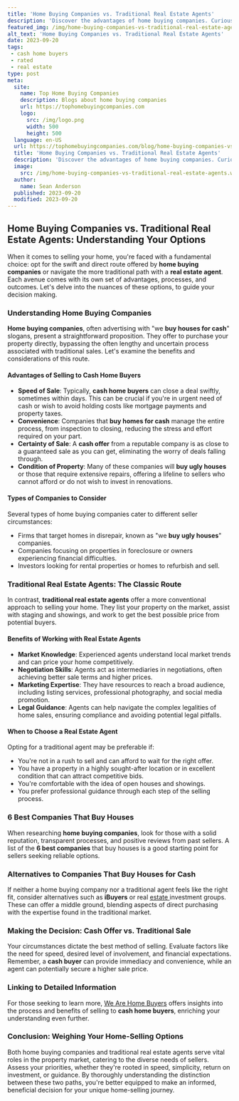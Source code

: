 ```yaml
---
title: 'Home Buying Companies vs. Traditional Real Estate Agents'
description: 'Discover the advantages of home buying companies. Curious about the differences between them and traditional agents? Find out all you need to know here.'
featured_img: /img/home-buying-companies-vs-traditional-real-estate-agents.webp
alt_text: 'Home Buying Companies vs. Traditional Real Estate Agents'
date: 2023-09-20
tags:
 - cash home buyers
 - rated
 - real estate
type: post
meta:
  site:
    name: Top Home Buying Companies
    description: Blogs about home buying companies
    url: https://tophomebuyingcompanies.com
    logo:
      src: /img/logo.png
      width: 500
      height: 500
  language: en-US
  url: https://tophomebuyingcompanies.com/blog/home-buying-companies-vs-traditional-real-estate-agents
  title: 'Home Buying Companies vs. Traditional Real Estate Agents'
  description: 'Discover the advantages of home buying companies. Curious about the differences between them and traditional agents? Find out all you need to know here.'
  image:
    src: /img/home-buying-companies-vs-traditional-real-estate-agents.webp
  author:
    name: Sean Anderson
  published: 2023-09-20
  modified: 2023-09-20
---
```



## Home Buying Companies vs. Traditional Real Estate Agents: Understanding Your Options

When it comes to selling your home, you're faced with a fundamental choice: opt for the swift and direct route offered by **home buying companies** or navigate the more traditional path with a **real estate agent**. Each avenue comes with its own set of advantages, processes, and outcomes. Let's delve into the nuances of these options, to guide your decision making.

### Understanding Home Buying Companies

**Home buying companies**, often advertising with "we **buy houses for cash**" slogans, present a straightforward proposition. They offer to purchase your property directly, bypassing the often lengthy and uncertain process associated with traditional sales. Let's examine the benefits and considerations of this route.

#### Advantages of Selling to Cash Home Buyers
  - **Speed of Sale**: Typically, **cash home buyers** can close a deal swiftly, sometimes within days. This can be crucial if you're in urgent need of cash or wish to avoid holding costs like mortgage payments and property taxes.
  - **Convenience**: Companies that **buy homes for cash** manage the entire process, from inspection to closing, reducing the stress and effort required on your part.
  - **Certainty of Sale**: A **cash offer** from a reputable company is as close to a guaranteed sale as you can get, eliminating the worry of deals falling through.
  - **Condition of Property**: Many of these companies will **buy ugly houses** or those that require extensive repairs, offering a lifeline to sellers who cannot afford or do not wish to invest in renovations.

#### Types of Companies to Consider

Several types of home buying companies cater to different seller circumstances:
  - Firms that target homes in disrepair, known as "we **buy ugly houses**" companies.
  - Companies focusing on properties in foreclosure or owners experiencing financial difficulties.
  - Investors looking for rental properties or homes to refurbish and sell.

### Traditional Real Estate Agents: The Classic Route

In contrast, **traditional real estate agents** offer a more conventional approach to selling your home. They list your property on the market, assist with staging and showings, and work to get the best possible price from potential buyers.

#### Benefits of Working with Real Estate Agents
  - **Market Knowledge**: Experienced agents understand local market trends and can price your home competitively.
  - **Negotiation Skills**: Agents act as intermediaries in negotiations, often achieving better sale terms and higher prices.
  - **Marketing Expertise**: They have resources to reach a broad audience, including listing services, professional photography, and social media promotion.
  - **Legal Guidance**: Agents can help navigate the complex legalities of home sales, ensuring compliance and avoiding potential legal pitfalls.

#### When to Choose a Real Estate Agent

Opting for a traditional agent may be preferable if:
  - You're not in a rush to sell and can afford to wait for the right offer.
  - You have a property in a highly sought-after location or in excellent condition that can attract competitive bids.
  - You're comfortable with the idea of open houses and showings.
  - You prefer professional guidance through each step of the selling process.

### 6 Best Companies That Buy Houses

When researching **home buying companies**, look for those with a solid reputation, transparent processes, and positive reviews from past sellers. A list of the **6 best companies** that buy houses is a good starting point for sellers seeking reliable options.

### Alternatives to Companies That Buy Houses for Cash

If neither a home buying company nor a traditional agent feels like the right fit, consider alternatives such as **iBuyers** or real [estate  ](https://tophomebuyingcompanies.com/blog/understanding-the-valuation-process-in-home-buying)investment groups. These can offer a middle ground, blending aspects of direct purchasing with the expertise found in the traditional market.

### Making the Decision: Cash Offer vs. Traditional Sale

Your circumstances dictate the best method of selling. Evaluate factors like the need for speed, desired level of involvement, and financial expectations. Remember, a **cash buyer** can provide immediacy and convenience, while an agent can potentially secure a higher sale price.

### Linking to Detailed Information

For those seeking to learn more, [We Are Home Buyers](https://www.wearehomebuyers.com/) offers insights into the process and benefits of selling to **cash home buyers**, enriching your understanding even further.

### Conclusion: Weighing Your Home-Selling Options

Both home buying companies and traditional real estate agents serve vital roles in the property market, catering to the diverse needs of sellers. Assess your priorities, whether they're rooted in speed, simplicity, return on investment, or guidance. By thoroughly understanding the distinction between these two paths, you're better equipped to make an informed, beneficial decision for your unique home-selling journey.